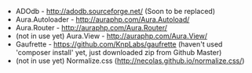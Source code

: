 * ADOdb - http://adodb.sourceforge.net/ (Soon to be replaced)
* Aura.Autoloader - http://auraphp.com/Aura.Autoload/
* Aura.Router - http://auraphp.com/Aura.Router/
* (not in use yet) Aura.View - http://auraphp.com/Aura.View/
* Gaufrette - https://github.com/KnpLabs/gaufrette (haven't used 'composer install' yet, just downloaded zip from Github Master)
* (not in use yet) Normalize.css (http://necolas.github.io/normalize.css/)